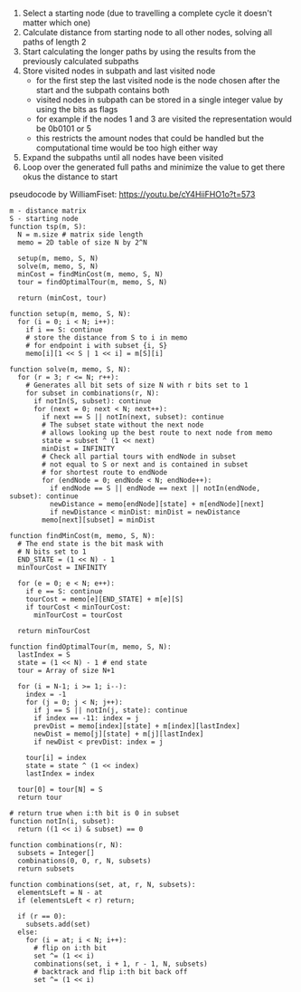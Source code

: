 

1. Select a starting node (due to travelling a complete cycle it doesn't matter which one)
2. Calculate distance from starting node to all other nodes, solving all paths of length 2
3. Start calculating the longer paths by using the results from the previously calculated subpaths
4. Store visited nodes in subpath and last visited node
     - for the first step the last visited node is the node chosen after the start and the subpath contains both
     - visited nodes in subpath can be stored in a single integer value by using the bits as flags
     - for example if the nodes 1 and 3 are visited the representation would be 0b0101 or 5
     - this restricts the amount nodes that could be handled but the computational time would be too high either way
5. Expand the subpaths until all nodes have been visited
6. Loop over the generated full paths and minimize the value to get there okus the distance to start



pseudocode by WilliamFiset: https://youtu.be/cY4HiiFHO1o?t=573

```
m - distance matrix
S - starting node
function tsp(m, S):
  N = m.size # matrix side length
  memo = 2D table of size N by 2^N

  setup(m, memo, S, N)
  solve(m, memo, S, N)
  minCost = findMinCost(m, memo, S, N)
  tour = findOptimalTour(m, memo, S, N)

  return (minCost, tour)

function setup(m, memo, S, N):
  for (i = 0; i < N; i++):
    if i == S: continue
    # store the distance from S to i in memo
    # for endpoint i with subset {i, S}
    memo[i][1 << S | 1 << i] = m[S][i]

function solve(m, memo, S, N):
  for (r = 3; r <= N; r++):
    # Generates all bit sets of size N with r bits set to 1
    for subset in combinations(r, N):
      if notIn(S, subset): continue
      for (next = 0; next < N; next++):
        if next == S || notIn(next, subset): continue
        # The subset state without the next node
        # allows looking up the best route to next node from memo
        state = subset ^ (1 << next)
        minDist = INFINITY
        # Check all partial tours with endNode in subset
        # not equal to S or next and is contained in subset
        # for shortest route to endNode
        for (endNode = 0; endNode < N; endNode++):
          if endNode == S || endNode == next || notIn(endNode, subset): continue
          newDistance = memo[endNode][state] + m[endNode][next]
          if newDistance < minDist: minDist = newDistance
        memo[next][subset] = minDist

function findMinCost(m, memo, S, N):
  # The end state is the bit mask with
  # N bits set to 1
  END_STATE = (1 << N) - 1
  minTourCost = INFINITY

  for (e = 0; e < N; e++):
    if e == S: continue
    tourCost = memo[e][END_STATE] + m[e][S]
    if tourCost < minTourCost:
      minTourCost = tourCost

  return minTourCost

function findOptimalTour(m, memo, S, N):
  lastIndex = S
  state = (1 << N) - 1 # end state
  tour = Array of size N+1

  for (i = N-1; i >= 1; i--):
    index = -1
    for (j = 0; j < N; j++):
      if j == S || notIn(j, state): continue
      if index == -11: index = j
      prevDist = memo[index][state] + m[index][lastIndex]
      newDist = memo[j][state] + m[j][lastIndex]
      if newDist < prevDist: index = j

    tour[i] = index
    state = state ^ (1 << index)
    lastIndex = index

  tour[0] = tour[N] = S
  return tour

# return true when i:th bit is 0 in subset
function notIn(i, subset):
  return ((1 << i) & subset) == 0

function combinations(r, N):
  subsets = Integer[]
  combinations(0, 0, r, N, subsets)
  return subsets

function combinations(set, at, r, N, subsets):
  elementsLeft = N - at
  if (elementsLeft < r) return;

  if (r == 0):
    subsets.add(set)
  else:
    for (i = at; i < N; i++):
      # flip on i:th bit
      set ^= (1 << i) 
      combinations(set, i + 1, r - 1, N, subsets)
      # backtrack and flip i:th bit back off
      set ^= (1 << i)
```